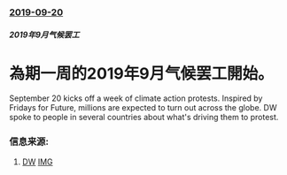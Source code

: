 ### [2019-09-20](/news/2019/09/20/index.md)

##### 2019年9月气候罢工
# 為期一周的2019年9月气候罢工開始。 

September 20 kicks off a week of climate action protests. Inspired by Fridays for Future, millions are expected to turn out across the globe. DW spoke to people in several countries about what's driving them to protest.


### 信息来源:

1. [DW](https://www.dw.com/en/the-faces-of-the-global-climate-strike/a-50470225) [IMG](https://www.dw.com/image/50456398_304.jpg)
